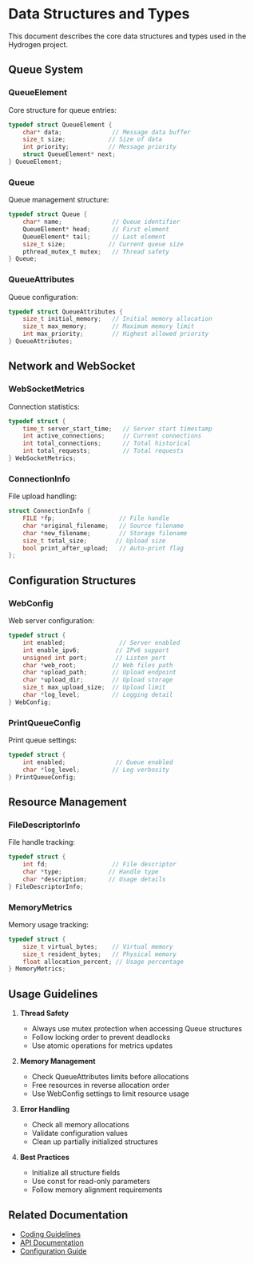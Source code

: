 # Data Structures and Types

This document describes the core data structures and types used in the Hydrogen project.

## Queue System

### QueueElement

Core structure for queue entries:

```c
typedef struct QueueElement {
    char* data;              // Message data buffer
    size_t size;            // Size of data
    int priority;           // Message priority
    struct QueueElement* next;
} QueueElement;
```

### Queue

Queue management structure:

```c
typedef struct Queue {
    char* name;              // Queue identifier
    QueueElement* head;      // First element
    QueueElement* tail;      // Last element
    size_t size;            // Current queue size
    pthread_mutex_t mutex;   // Thread safety
} Queue;
```

### QueueAttributes

Queue configuration:

```c
typedef struct QueueAttributes {
    size_t initial_memory;   // Initial memory allocation
    size_t max_memory;       // Maximum memory limit
    int max_priority;        // Highest allowed priority
} QueueAttributes;
```

## Network and WebSocket

### WebSocketMetrics

Connection statistics:

```c
typedef struct {
    time_t server_start_time;   // Server start timestamp
    int active_connections;     // Current connections
    int total_connections;      // Total historical
    int total_requests;         // Total requests
} WebSocketMetrics;
```

### ConnectionInfo

File upload handling:

```c
struct ConnectionInfo {
    FILE *fp;                  // File handle
    char *original_filename;   // Source filename
    char *new_filename;        // Storage filename
    size_t total_size;        // Upload size
    bool print_after_upload;   // Auto-print flag
};
```

## Configuration Structures

### WebConfig

Web server configuration:

```c
typedef struct {
    int enabled;               // Server enabled
    int enable_ipv6;          // IPv6 support
    unsigned int port;        // Listen port
    char *web_root;          // Web files path
    char *upload_path;       // Upload endpoint
    char *upload_dir;        // Upload storage
    size_t max_upload_size;  // Upload limit
    char *log_level;         // Logging detail
} WebConfig;
```

### PrintQueueConfig

Print queue settings:

```c
typedef struct {
    int enabled;              // Queue enabled
    char *log_level;         // Log verbosity
} PrintQueueConfig;
```

## Resource Management

### FileDescriptorInfo

File handle tracking:

```c
typedef struct {
    int fd;                  // File descriptor
    char *type;             // Handle type
    char *description;      // Usage details
} FileDescriptorInfo;
```

### MemoryMetrics

Memory usage tracking:

```c
typedef struct {
    size_t virtual_bytes;    // Virtual memory
    size_t resident_bytes;   // Physical memory
    float allocation_percent; // Usage percentage
} MemoryMetrics;
```

## Usage Guidelines

1. **Thread Safety**
   - Always use mutex protection when accessing Queue structures
   - Follow locking order to prevent deadlocks
   - Use atomic operations for metrics updates

2. **Memory Management**
   - Check QueueAttributes limits before allocations
   - Free resources in reverse allocation order
   - Use WebConfig settings to limit resource usage

3. **Error Handling**
   - Check all memory allocations
   - Validate configuration values
   - Clean up partially initialized structures

4. **Best Practices**
   - Initialize all structure fields
   - Use const for read-only parameters
   - Follow memory alignment requirements

## Related Documentation

- [Coding Guidelines](../development/coding_guidelines.md)
- [API Documentation](./api.md)
- [Configuration Guide](./configuration.md)
